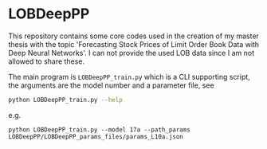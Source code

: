 # LOBDeepPP

This repository contains some core codes used in the creation of my master thesis with the topic 'Forecasting Stock Prices of Limit Order Book Data with Deep Neural Networks'. I can not provide the used LOB data since I am not allowed to share these. 

The main program is `LOBDeepPP_train.py` which is a CLI supporting script, the arguments are the model number and a parameter file, see
```bash
python LOBDeepPP_train.py --help
```
e.g. 
```
python LOBDeepPP_train.py --model 17a --path_params LOBDeepPP/LOBDeepPP_params_files/params_L10a.json
```
